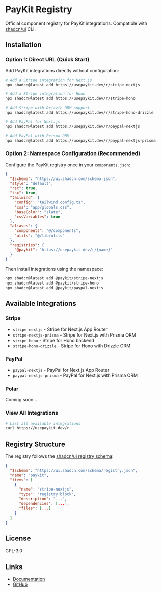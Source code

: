 # PayKit Registry

Official component registry for PayKit integrations. Compatible with [shadcn/ui](https://ui.shadcn.com) CLI.

## Installation

### Option 1: Direct URL (Quick Start)

Add PayKit integrations directly without configuration:

```bash
# Add a Stripe integration for Next.js
npx shadcn@latest add https://usepaykit.dev/r/stripe-nextjs

# Add a Stripe integration for Hono
npx shadcn@latest add https://usepaykit.dev/r/stripe-hono

# Add Stripe with Drizzle ORM support
npx shadcn@latest add https://usepaykit.dev/r/stripe-hono-drizzle

# Add PayPal for Next.js
npx shadcn@latest add https://usepaykit.dev/r/paypal-nextjs

# Add PayPal with Prisma ORM
npx shadcn@latest add https://usepaykit.dev/r/paypal-nextjs-prisma
```

### Option 2: Namespace Configuration (Recommended)

Configure the PayKit registry once in your `components.json`:

```json
{
  "$schema": "https://ui.shadcn.com/schema.json",
  "style": "default",
  "rsc": true,
  "tsx": true,
  "tailwind": {
    "config": "tailwind.config.ts",
    "css": "app/globals.css",
    "baseColor": "slate",
    "cssVariables": true
  },
  "aliases": {
    "components": "@/components",
    "utils": "@/lib/utils"
  },
  "registries": {
    "@paykit": "https://usepaykit.dev/r/{name}"
  }
}
```

Then install integrations using the namespace:

```bash
npx shadcn@latest add @paykit/stripe-nextjs
npx shadcn@latest add @paykit/stripe-hono
npx shadcn@latest add @paykit/paypal-nextjs
```

## Available Integrations

### Stripe

- `stripe-nextjs` - Stripe for Next.js App Router
- `stripe-nextjs-prisma` - Stripe for Next.js with Prisma ORM
- `stripe-hono` - Stripe for Hono backend
- `stripe-hono-drizzle` - Stripe for Hono with Drizzle ORM

### PayPal

- `paypal-nextjs` - PayPal for Next.js App Router
- `paypal-nextjs-prisma` - PayPal for Next.js with Prisma ORM

### Polar

Coming soon...

### View All Integrations

```bash
# List all available integrations
curl https://usepaykit.dev/r
```

## Registry Structure

The registry follows the [shadcn/ui registry schema](https://ui.shadcn.com/docs/registry/registry-json):

```json
{
  "$schema": "https://ui.shadcn.com/schema/registry.json",
  "name": "paykit",
  "items": [
    {
      "name": "stripe-nextjs",
      "type": "registry:block",
      "description": "...",
      "dependencies": [...],
      "files": [...]
    }
  ]
}
```

## License

GPL-3.0

## Links

- [Documentation](https://paykit.dev)
- [GitHub](https://github.com/usepaykit/paykit-sdk)
